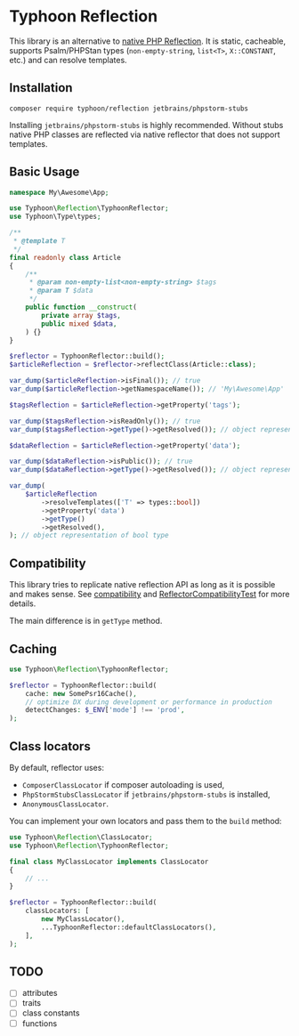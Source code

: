 # Typhoon Reflection

This library is an alternative to [native PHP Reflection](https://www.php.net/manual/en/book.reflection.php).
It is static, cacheable, supports Psalm/PHPStan types (`non-empty-string`, `list<T>`, `X::CONSTANT`, etc.) and can resolve templates.

## Installation

```
composer require typhoon/reflection jetbrains/phpstorm-stubs
```

Installing `jetbrains/phpstorm-stubs` is highly recommended.
Without stubs native PHP classes are reflected via native reflector that does not support templates. 

## Basic Usage

```php
namespace My\Awesome\App;

use Typhoon\Reflection\TyphoonReflector;
use Typhoon\Type\types;

/**
 * @template T
 */
final readonly class Article
{
    /**
     * @param non-empty-list<non-empty-string> $tags
     * @param T $data
     */
    public function __construct(
        private array $tags,
        public mixed $data,
    ) {}
}

$reflector = TyphoonReflector::build();
$articleReflection = $reflector->reflectClass(Article::class);

var_dump($articleReflection->isFinal()); // true
var_dump($articleReflection->getNamespaceName()); // 'My\Awesome\App'

$tagsReflection = $articleReflection->getProperty('tags');

var_dump($tagsReflection->isReadOnly()); // true
var_dump($tagsReflection->getType()->getResolved()); // object representation of non-empty-list<non-empty-string> type

$dataReflection = $articleReflection->getProperty('data');

var_dump($dataReflection->isPublic()); // true
var_dump($dataReflection->getType()->getResolved()); // object representation of T:Article type

var_dump(
    $articleReflection
        ->resolveTemplates(['T' => types::bool])
        ->getProperty('data')
        ->getType()
        ->getResolved(),
); // object representation of bool type
```

## Compatibility

This library tries to replicate native reflection API as long as it is possible and makes sense.
See [compatibility](docs/compatibility.md) and [ReflectorCompatibilityTest](tests/ReflectorCompatibilityTest.php) for more details.

The main difference is in `getType` method.

## Caching

```php
use Typhoon\Reflection\TyphoonReflector;

$reflector = TyphoonReflector::build(
    cache: new SomePsr16Cache(),
    // optimize DX during development or performance in production
    detectChanges: $_ENV['mode'] !== 'prod',
);
```

## Class locators

By default, reflector uses:
- `ComposerClassLocator` if composer autoloading is used, 
- `PhpStormStubsClassLocator` if `jetbrains/phpstorm-stubs` is installed,
- `AnonymousClassLocator`.

You can implement your own locators and pass them to the `build` method:

```php
use Typhoon\Reflection\ClassLocator;
use Typhoon\Reflection\TyphoonReflector;

final class MyClassLocator implements ClassLocator
{
    // ...
}

$reflector = TyphoonReflector::build(
    classLocators: [
        new MyClassLocator(),
        ...TyphoonReflector::defaultClassLocators(),
    ],
);
```

## TODO

- [ ] attributes
- [ ] traits
- [ ] class constants
- [ ] functions

